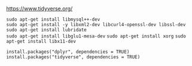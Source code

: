 https://www.tidyverse.org/  

```sudo apt-get install libmysql++-dev```  
```sudo apt-get install -y libxml2-dev libcurl4-openssl-dev libssl-dev```  
```sudo apt-get install lubridate```  
```sudo apt-get install libglu1-mesa-dev```
```sudo apt-get install xorg``` 
```sudo apt-get install libx11-dev``` 

```install.packages("dplyr", dependencies = TRUE)```
```install.packages("tidyverse", dependencies = TRUE)```
